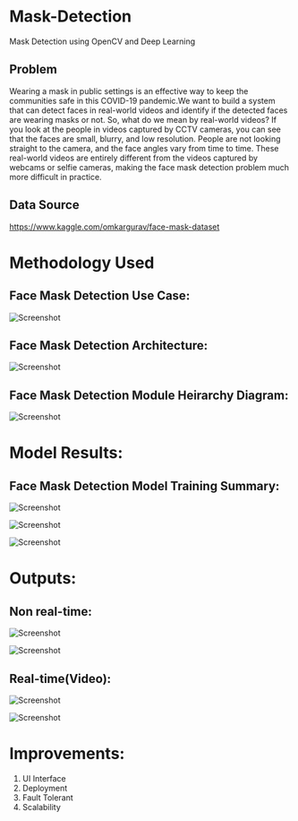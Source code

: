 # Mask-Detection

Mask Detection using OpenCV and Deep Learning

## Problem

Wearing a mask in public settings is an effective way to keep the communities safe in this COVID-19 pandemic.We want to build a system that can detect faces in real-world videos and identify if the detected faces are wearing masks or not. So, what do we mean by real-world videos? If you look at the people in videos captured by CCTV cameras, you can see that the faces are small, blurry, and low resolution. People are not looking straight to the camera, and the face angles vary from time to time. These real-world videos are entirely different from the videos captured by webcams or selfie cameras, making the face mask detection problem much more difficult in practice.


## Data Source 

https://www.kaggle.com/omkargurav/face-mask-dataset


# Methodology Used

## Face Mask Detection Use Case:

![Screenshot](images/Face_Mask_Detection_Usecase.png)


## Face Mask Detection Architecture:

![Screenshot](images/Face_Mask_Detection.png)


## Face Mask Detection Module Heirarchy Diagram:

![Screenshot](images/hierarchy.png)


# Model Results:

## Face Mask Detection Model Training Summary:

![Screenshot](images/accuracy.png)

![Screenshot](images/loss.png)

![Screenshot](images/cm.png)


# Outputs:

## Non real-time:

![Screenshot](images/masked1.png)

![Screenshot](images/unmasked1.png)

## Real-time(Video):

![Screenshot](images/mask.png)

![Screenshot](images/unmask.png)





# Improvements:

1) UI Interface
2) Deployment
3) Fault Tolerant
4) Scalability


